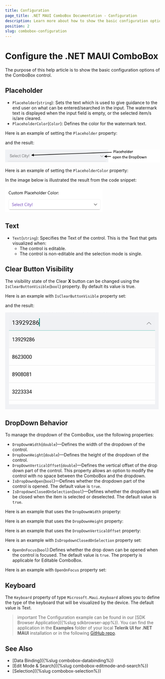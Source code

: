 ```yaml
---
title: Configuration
page_title: .NET MAUI ComboBox Documentation - Configuration
description: Learn more about how to show the basic configuration options of the Telerik UI for .NET MAUI ComboBox control.
position: 2
slug: combobox-configuration
---
```


# Configure the .NET MAUI ComboBox

The purpose of this help article is to show the basic configuration options of the ComboBox control.

## Placeholder

* `Placeholder`(`string`): Sets the text which is used to give guidance to the end user on what can be entered/searched in the input. The watermark text is displayed when the input field is empty, or the selected item/s is/are cleared. 
* `PlaceholderColor`(`Color`): Defines the color for the watermark text. 

Here is an example of setting the `Placeholder` property:

<snippet id='combobox-configuration-placeholder'/>

and the result:

![ComboBox Placeholder](images/combobox-visual-structure.png)

Here is an example of setting the `PlaceholderColor` property:

<snippet id='combobox-configuration-placeholder-color'/>

In the image below is illustrated the result from the code snippet:

![.NET MAUI ComboBox Placeholder Color](images/combobox-placeholder-color.png)

## Text

* `Text`(`string`): Specifies the Text of the control. This is the Text that gets visualized when:
   * The control is editable.
   * The control is non-editable and the selection mode is single.

## Clear Button Visibility

The visibility state of the Clear **X** button can be changed using the `IsClearButtonVisible`(`bool`) property. By default its value is true.

Here is an example with `IsClearButtonVisible` property set:

<snippet id='combobox-configuration-clearbuttonvisible-false'/>

and the result: 

![ComboBox Clear Button Visibility](images/combobox-clearbuttonvisibility.png)

## DropDown Behavior

To manage the dropdown of the ComboBox, use the following properties:

* `DropDownWidth`(`double`)&mdash;Defines the width of the dropdown of the control.
* `DropDownHeight`(`double`)&mdash;Defines the height of the dropdown of the control.
* `DropDownVerticalOffset`(`double`)&mdash;Defines the vertical offset of the drop down part of the control. This property allows an option to modify the control with no space between the ComboBox and the dropdown.
* `IsDropDownOpen`(`bool`)&mdash;Defines whether the dropdown part of the control is opened. The default value is `true`. 
* `IsDropdownClosedOnSelection`(`bool`)&mdash;Defines whether the dropdown will be closed when the item is selected or deselected. The default value is `true`.

Here is an example that uses the `DropDownWidth` property:

<snippet id='combobox-configuration-dropdownwidth'/>

Here is an example that uses the `DropDownHeight` property:

<snippet id='combobox-configuration-dropdownheight'/>

Here is an example that uses the `DropDownVerticalOffset` property:

<snippet id='combobox-configuration-dropdownverticaloffset'/>

Here is an example with `IsDropdownClosedOnSelection` property set:

<snippet id='combobox-configuration-dropdownvisibility-isdropdownclosed'/>

* `OpenOnFocus`(`bool`):Defines whether the drop down can be opened when the control is focused. The default value is `true`. The property is applicable for Editable ComboBox.

Here is an example with `OpenOnFocus` property set:

<snippet id='combobox-configuration-dropdownvisibility-openonfocus'/>

## Keyboard

The `Keyboard` property of type `Microsoft.Maui.Keyboard` allows you to define the type of the keyboard that will be visualized by the device. The default value is Text.

>important The Configuration example can be found in our [SDK Browser Application]({%slug sdkbrowser-app%}). You can find the application in the **Examples** folder of your local **Telerik UI for .NET MAUI** installation or in the following [GitHub repo](https://github.com/telerik/maui-samples/tree/main/Samples/SdkBrowser).

## See Also

- [Data Binding]({%slug combobox-databinding%}) 
- [Edit Mode & Search]({%slug combobox-editmode-and-search%}) 
- [Selection]({%slug combobox-selection%}) 
